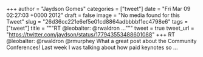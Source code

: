 
+++
author = "Jaydson Gomes"
categories = ["tweet"]
date = "Fri Mar 09 02:27:03 +0000 2012"
draft = false
image = "No media found for this Tweet"
slug = "26d36cc221e6ef5e01cd8864adbbbbf1ec4798e6"
tags = ["tweet"]
title = """RT @leobalter: @rwaldron ..."""
tweet = true
tweet_url = "https://twitter.com/jaydson/status/177943553488601088"
+++
RT @leobalter: @rwaldron @rmurphey What a great post about the Community Conferences! Last week I was talking about how paid keynotes so ...
